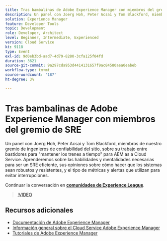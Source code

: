 ```yaml
---
title: Tras bambalinas de Adobe Experience Manager con miembros del gremio de SRE
description: Un panel con Joerg Hoh, Peter Acsai y Tom Blackford, miembros de nuestro gremio de ingenieros de confiabilidad del sitio, sobre su trabajo entre bastidores para "mantener los trenes a tiempo" para AEM as a Cloud Service. Aprenderemos sobre las habilidades y mentalidades necesarias para ser un SRE eficiente, sus opiniones sobre cómo hacer que los sistemas sean robustos y resistentes, y el tipo de métricas y alertas que utilizan para evitar interrupciones.
solution: Experience Manager
feature: Developer Tools
topic: Development
role: Developer, Architect
level: Beginner, Intermediate, Experienced
version: Cloud Service
kt: 9118
type: Event
exl-id: 9d0eb3bd-aad7-4d79-8280-3cfa125f04fd
duration: 3621
source-git-commit: 9a297cda953d4414131657f9ac84580aea0eabeb
workflow-type: tm+mt
source-wordcount: '187'
ht-degree: 3%

---
```


# Tras bambalinas de Adobe Experience Manager con miembros del gremio de SRE

Un panel con Joerg Hoh, Peter Acsai y Tom Blackford, miembros de nuestro gremio de ingenieros de confiabilidad del sitio, sobre su trabajo entre bastidores para &quot;mantener los trenes a tiempo&quot; para AEM as a Cloud Service. Aprenderemos sobre las habilidades y mentalidades necesarias para ser un SRE eficiente, sus opiniones sobre cómo hacer que los sistemas sean robustos y resistentes, y el tipo de métricas y alertas que utilizan para evitar interrupciones.

Continuar la conversación en **[comunidades de Experience League](https://adobe.ly/2WoCVOU)**.

>[!VIDEO](https://video.tv.adobe.com/v/337527/?quality=12&learn=on&hidetitle=true)

## Recursos adicionales

- [Documentación de Adobe Experience Manager](https://experienceleague.adobe.com/docs/experience-manager-cloud-service.html)
- [Información general sobre el Cloud Service Adobe Experience Manager](https://experienceleague.adobe.com/docs/experience-manager-cloud-service/overview/home.html)
- [Tutoriales de Adobe Experience Manager](https://experienceleague.adobe.com/docs/experience-manager-tutorials.html)

